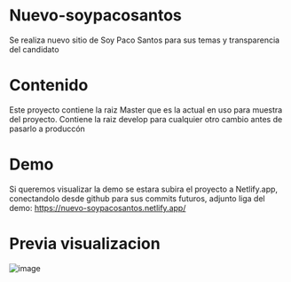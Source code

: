 # Nuevo-soypacosantos
Se realiza nuevo sitio de Soy Paco Santos para sus temas y transparencia del candidato

# Contenido
Este proyecto contiene la raiz Master que es la actual en uso para muestra del proyecto. Contiene la raiz develop para cualquier otro cambio antes de pasarlo a produccón

# Demo
Si queremos visualizar la demo se estara subira el proyecto a Netlify.app, conectandolo desde github para sus commits futuros, adjunto liga del demo: 
https://nuevo-soypacosantos.netlify.app/

# Previa visualizacion
![image](https://user-images.githubusercontent.com/68033215/127556847-58c9c235-dba3-4a57-a9fa-5db7ab7346b5.png)
